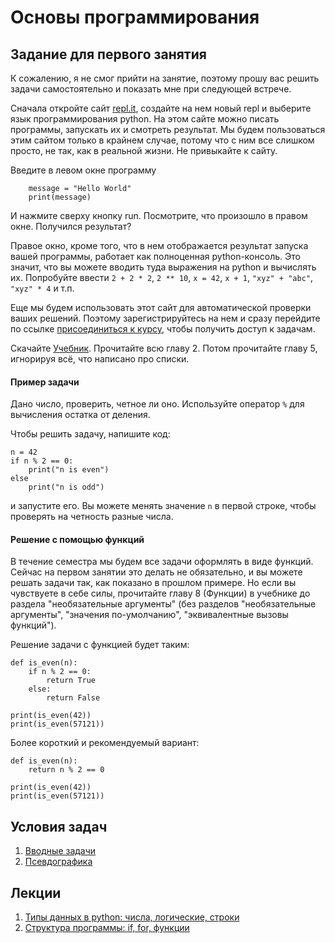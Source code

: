 # Основы программирования

## Задание для первого занятия

К сожалению, я не смог прийти на занятие, поэтому прошу вас решить задачи самостоятельно и показать мне при следующей встрече.

Сначала откройте сайт [repl.it](repl.it), создайте на нем новый repl и выберите язык программирования python.
На этом сайте можно писать программы, запускать их и смотреть результат. Мы будем пользоваться этим сайтом только в крайнем случае,
потому что с ним все слишком просто, не так, как в реальной жизни. Не привыкайте к сайту.

Введите в левом окне программу

        message = "Hello World"
        print(message)

И нажмите сверху кнопку run. Посмотрите, что произошло в правом окне. Получился результат?

Правое окно, кроме того, что в нем отображается результат запуска вашей программы, работает как полноценная python-консоль. Это
значит, что вы можете вводить туда выражения на python и вычислять их. Попробуйте ввести `2 + 2 * 2`, `2 ** 10`, `x = 42`, `x + 1`,
`"xyz" + "abc"`, `"xyz" * 4` и т.п.

Еще мы будем использовать этот сайт для автоматической проверки ваших решений. Поэтому зарегистрируйтесь на нем и сразу перейдите
по ссылке [присоединиться к курсу](https://repl.it/classroom/invite/Y4lXO57), чтобы получить доступ к задачам.

Скачайте [Учебник](https://yadi.sk/i/ECqWZgpH9-6oAw). Прочитайте всю главу 2. Потом прочитайте главу 5, игнорируя всё, что
написано про списки.

#### Пример задачи

Дано число, проверить, четное ли оно. Используйте оператор `%` для вычисления остатка от деления.

Чтобы решить задачу, напишите код:
```
n = 42
if n % 2 == 0:
    print("n is even")
else
    print("n is odd")
```
и запустите его. Вы можете менять значение `n` в первой строке, чтобы проверять на четность разные числа.

#### Решение с помощью функций

В течение семестра мы будем все задачи оформлять в виде функций. Сейчас на первом занятии это делать не обязательно, и вы можете решать задачи так, как показано в прошлом примере.
Но если
вы чувствуете в себе силы, прочитайте главу 8 (Функции) в учебнике до раздела "необязательные аргументы" (без разделов "необязательные
аргументы", "значения по-умолчанию", "эквивалентные вызовы функций").

Решение задачи с функцией будет таким:

```
def is_even(n):
    if n % 2 == 0:
        return True
    else:
        return False
        
print(is_even(42))
print(is_even(57121))
```

Более короткий и рекомендуемый вариант:
```
def is_even(n):
    return n % 2 == 0
        
print(is_even(42))
print(is_even(57121))
```

## Условия задач

1. [Вводные задачи](1_intro.md)
2. [Псевдографика](2_tasks_pseudographics.md)

## Лекции

1. [Типы данных в python: числа, логические, строки](http://nbviewer.jupyter.org/github/iposov/students-site/blob/master/19fall/programming_basics/python1-types.ipynb)
1. [Структура программы: if, for, функции](http://nbviewer.jupyter.org/github/iposov/students-site/blob/master/19fall/programming_basics/python2-struct.ipynb)